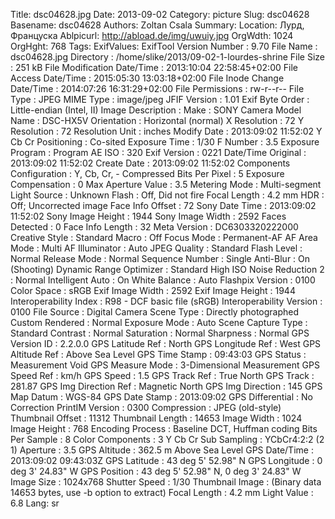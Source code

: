 Title: dsc04628.jpg
Date: 2013-09-02
Category: picture
Slug: dsc04628
Basename: dsc04628
Authors: Zoltan Csala
Summary:
Location: Лурд, Француска
Ablpicurl: http://abload.de/img/uwuiy.jpg
OrgWdth: 1024
OrgHght: 768
Tags:
ExifValues: ExifTool Version Number : 9.70
            File Name : dsc04628.jpg
            Directory : /home/slike/2013/09-02-1-lourdes-shrine
            File Size : 251 kB
            File Modification Date/Time : 2013:10:04 22:58:45+02:00
            File Access Date/Time : 2015:05:30 13:03:18+02:00
            File Inode Change Date/Time : 2014:07:26 16:31:29+02:00
            File Permissions : rw-r--r--
            File Type : JPEG
            MIME Type : image/jpeg
            JFIF Version : 1.01
            Exif Byte Order : Little-endian (Intel, II)
            Image Description :
            Make : SONY
            Camera Model Name : DSC-HX5V
            Orientation : Horizontal (normal)
            X Resolution : 72
            Y Resolution : 72
            Resolution Unit : inches
            Modify Date : 2013:09:02 11:52:02
            Y Cb Cr Positioning : Co-sited
            Exposure Time : 1/30
            F Number : 3.5
            Exposure Program : Program AE
            ISO : 320
            Exif Version : 0221
            Date/Time Original : 2013:09:02 11:52:02
            Create Date : 2013:09:02 11:52:02
            Components Configuration : Y, Cb, Cr, -
            Compressed Bits Per Pixel : 5
            Exposure Compensation : 0
            Max Aperture Value : 3.5
            Metering Mode : Multi-segment
            Light Source : Unknown
            Flash : Off, Did not fire
            Focal Length : 4.2 mm
            HDR : Off; Uncorrected image
            Face Info Offset : 72
            Sony Date Time : 2013:09:02 11:52:02
            Sony Image Height : 1944
            Sony Image Width : 2592
            Faces Detected : 0
            Face Info Length : 32
            Meta Version : DC6303320222000
            Creative Style : Standard
            Macro : Off
            Focus Mode : Permanent-AF
            AF Area Mode : Multi
            AF Illuminator : Auto
            JPEG Quality : Standard
            Flash Level : Normal
            Release Mode : Normal
            Sequence Number : Single
            Anti-Blur : On (Shooting)
            Dynamic Range Optimizer : Standard
            High ISO Noise Reduction 2 : Normal
            Intelligent Auto : On
            White Balance : Auto
            Flashpix Version : 0100
            Color Space : sRGB
            Exif Image Width : 2592
            Exif Image Height : 1944
            Interoperability Index : R98 - DCF basic file (sRGB)
            Interoperability Version : 0100
            File Source : Digital Camera
            Scene Type : Directly photographed
            Custom Rendered : Normal
            Exposure Mode : Auto
            Scene Capture Type : Standard
            Contrast : Normal
            Saturation : Normal
            Sharpness : Normal
            GPS Version ID : 2.2.0.0
            GPS Latitude Ref : North
            GPS Longitude Ref : West
            GPS Altitude Ref : Above Sea Level
            GPS Time Stamp : 09:43:03
            GPS Status : Measurement Void
            GPS Measure Mode : 3-Dimensional Measurement
            GPS Speed Ref : km/h
            GPS Speed : 1.5
            GPS Track Ref : True North
            GPS Track : 281.87
            GPS Img Direction Ref : Magnetic North
            GPS Img Direction : 145
            GPS Map Datum : WGS-84
            GPS Date Stamp : 2013:09:02
            GPS Differential : No Correction
            PrintIM Version : 0300
            Compression : JPEG (old-style)
            Thumbnail Offset : 11312
            Thumbnail Length : 14653
            Image Width : 1024
            Image Height : 768
            Encoding Process : Baseline DCT, Huffman coding
            Bits Per Sample : 8
            Color Components : 3
            Y Cb Cr Sub Sampling : YCbCr4:2:2 (2 1)
            Aperture : 3.5
            GPS Altitude : 362.5 m Above Sea Level
            GPS Date/Time : 2013:09:02 09:43:03Z
            GPS Latitude : 43 deg 5' 52.98" N
            GPS Longitude : 0 deg 3' 24.83" W
            GPS Position : 43 deg 5' 52.98" N, 0 deg 3' 24.83" W
            Image Size : 1024x768
            Shutter Speed : 1/30
            Thumbnail Image : (Binary data 14653 bytes, use -b option to extract)
            Focal Length : 4.2 mm
            Light Value : 6.8
Lang: sr

